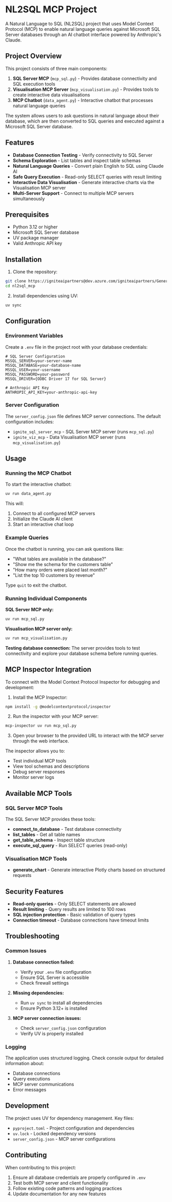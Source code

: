 # NL2SQL MCP Project

A Natural Language to SQL (NL2SQL) project that uses Model Context Protocol (MCP) to enable natural language queries against Microsoft SQL Server databases through an AI chatbot interface powered by Anthropic's Claude.

## Project Overview

This project consists of three main components:

1. **SQL Server MCP** (`mcp_sql.py`) - Provides database connectivity and SQL execution tools
2. **Visualisation MCP Server** (`mcp_visualisation.py`) - Provides tools to create interactive data visualisations
3. **MCP Chatbot** (`data_agent.py`) - Interactive chatbot that processes natural language queries

The system allows users to ask questions in natural language about their database, which are then converted to SQL queries and executed against a Microsoft SQL Server database.

## Features

- **Database Connection Testing** - Verify connectivity to SQL Server
- **Schema Exploration** - List tables and inspect table schemas
- **Natural Language Queries** - Convert plain English to SQL using Claude AI
- **Safe Query Execution** - Read-only SELECT queries with result limiting
- **Interactive Data Visualisation** - Generate interactive charts via the Visualisation MCP server
- **Multi-Server Support** - Connect to multiple MCP servers simultaneously

## Prerequisites

- Python 3.12 or higher
- Microsoft SQL Server database
- UV package manager
- Valid Anthropic API key

## Installation

1. Clone the repository:
```bash
git clone https://igniteaipartners@dev.azure.com/igniteaipartners/Generic%20Research%20and%20Development/_git/nl2sql_mcp
cd nl2sql_mcp
```

2. Install dependencies using UV:
```bash
uv sync
```

## Configuration

### Environment Variables

Create a `.env` file in the project root with your database credentials:

```env
# SQL Server Configuration
MSSQL_SERVER=your-server-name
MSSQL_DATABASE=your-database-name
MSSQL_USER=your-username
MSSQL_PASSWORD=your-password
MSSQL_DRIVER={ODBC Driver 17 for SQL Server}

# Anthropic API Key
ANTHROPIC_API_KEY=your-anthropic-api-key
```

### Server Configuration

The `server_config.json` file defines MCP server connections. The default configuration includes:

- `ignite_sql_server_mcp` - SQL Server MCP server (runs `mcp_sql.py`)
- `ignite_viz_mcp` - Data Visualisation MCP server (runs `mcp_visualisation.py`)

## Usage

### Running the MCP Chatbot

To start the interactive chatbot:

```bash
uv run data_agent.py
```

This will:
1. Connect to all configured MCP servers
2. Initialize the Claude AI client
3. Start an interactive chat loop

### Example Queries

Once the chatbot is running, you can ask questions like:

- "What tables are available in the database?"
- "Show me the schema for the customers table"
- "How many orders were placed last month?"
- "List the top 10 customers by revenue"

Type `quit` to exit the chatbot.


### Running Individual Components

**SQL Server MCP only:**
```bash
uv run mcp_sql.py
```

**Visualisation MCP server only:**
```bash
uv run mcp_visualisation.py
```

**Testing database connection:**
The server provides tools to test connectivity and explore your database schema before running queries.

## MCP Inspector Integration

To connect with the Model Context Protocol Inspector for debugging and development:

1. Install the MCP Inspector:
```bash
npm install -g @modelcontextprotocol/inspector
```

2. Run the inspector with your MCP server:
```bash
mcp-inspector uv run mcp_sql.py
```

3. Open your browser to the provided URL to interact with the MCP server through the web interface.

The inspector allows you to:
- Test individual MCP tools
- View tool schemas and descriptions
- Debug server responses
- Monitor server logs

## Available MCP Tools

### SQL Server MCP Tools

The SQL Server MCP provides these tools:

- **connect_to_database** - Test database connectivity
- **list_tables** - Get all table names
- **get_table_schema** - Inspect table structure
- **execute_sql_query** - Run SELECT queries (read-only)

### Visualisation MCP Tools

- **generate_chart** - Generate interactive Plotly charts based on structured requests

## Security Features

- **Read-only queries** - Only SELECT statements are allowed
- **Result limiting** - Query results are limited to 100 rows
- **SQL injection protection** - Basic validation of query types
- **Connection timeout** - Database connections have timeout limits

## Troubleshooting

### Common Issues

1. **Database connection failed:**
   - Verify your `.env` file configuration
   - Ensure SQL Server is accessible
   - Check firewall settings

2. **Missing dependencies:**
   - Run `uv sync` to install all dependencies
   - Ensure Python 3.12+ is installed

3. **MCP server connection issues:**
   - Check `server_config.json` configuration
   - Verify UV is properly installed

### Logging

The application uses structured logging. Check console output for detailed information about:
- Database connections
- Query executions
- MCP server communications
- Error messages

## Development

The project uses UV for dependency management. Key files:

- `pyproject.toml` - Project configuration and dependencies
- `uv.lock` - Locked dependency versions
- `server_config.json` - MCP server configurations

## Contributing

When contributing to this project:

1. Ensure all database credentials are properly configured in `.env`
2. Test both MCP server and client functionality
3. Follow existing code patterns and logging practices
4. Update documentation for any new features
